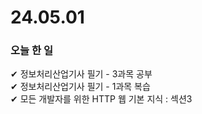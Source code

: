 # 24.05.01
### 오늘  한 일
✔ 정보처리산업기사 필기 - 3과목 공부 <br>
✔ 정보처리산업기사 필기 - 1과목 복습 <br>
✔ 모든 개발자를 위한 HTTP 웹 기본 지식 : 섹션3 <br>